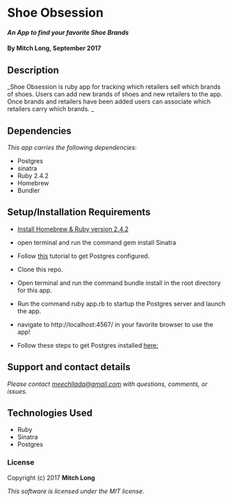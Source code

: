 # Shoe Obsession

#### _An App to find your favorite Shoe Brands_

#### By Mitch Long, September 2017

## Description

_Shoe Obsession is ruby app for tracking which retailers sell which brands of shoes. Users can add new brands of shoes and new retailers to the app. Once brands and retailers have been added users can associate which retailers carry which brands. _

## Dependencies
_This app carries the following  dependencies:_
* Postgres
* sinatra
* Ruby 2.4.2
* Homebrew
* Bundler


## Setup/Installation Requirements


* [Install Homebrew & Ruby version 2.4.2](https://www.learnhowtoprogram.com/ruby/getting-started-with-ruby/installing-ruby-8cbee6e1-8bcb-4d1b-943e-59b1d9a7ec39)
* open terminal and run the command gem install Sinatra
* Follow [this](https://www.learnhowtoprogram.com/ruby/getting-started-with-ruby/installing-ruby-8cbee6e1-8bcb-4d1b-943e-59b1d9a7ec39) tutorial to get Postgres configured.
* Clone this repo.
* Open terminal and run the command bundle install in the root directory for this app.
* Run the command ruby app.rb to startup the Postgres server and launch the app.
* navigate to http://localhost:4567/ in your favorite browser to use the app!


* Follow these steps to get Postgres installed [here:](https://)

## Support and contact details

_Please contact [meechllada@gmail.com](mailto:meechllada@gmail.com) with questions, comments, or issues._

## Technologies Used

* Ruby
* Sinatra
* Postgres


### License

Copyright (c) 2017 **Mitch Long**

*This software is licensed under the MIT license.*
